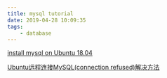 ```yaml
---
title: mysql tutorial
date: 2019-04-28 10:09:35
tags:
    - database
---
```


[install mysql on Ubuntu 18.04](https://www.digitalocean.com/community/tutorials/how-to-install-mysql-on-ubuntu-18-04#step-3-%E2%80%94-(optional)-adjusting-user-authentication-and-privileges)

[Ubuntu远程连接MySQL(connection refused)解决方法](https://blog.csdn.net/adsadadaddadasda/article/details/78829336)
